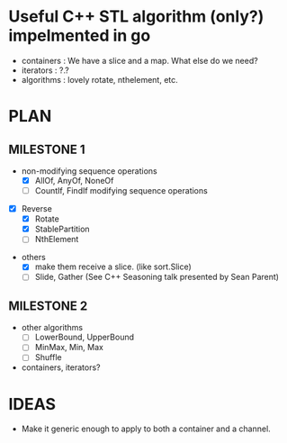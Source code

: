 # Useful C++ STL algorithm (only?) impelmented in go
- containers : We have a slice and a map. What else do we need?
- iterators : ?.?
- algorithms : lovely rotate, nthelement, etc.


# PLAN
## MILESTONE 1
* non-modifying sequence operations
  - [x] AllOf, AnyOf, NoneOf
  - [ ] CountIf, FindIf
modifying sequence operations
* [x] Reverse
  - [x] Rotate
  - [x] StablePartition
  - [ ] NthElement
* others
  - [x] make them receive a slice. (like sort.Slice)
  - [ ] Slide, Gather (See C++ Seasoning talk presented by Sean Parent)
## MILESTONE 2
* other algorithms
  - [ ] LowerBound, UpperBound
  - [ ] MinMax, Min, Max
  - [ ] Shuffle
* containers, iterators?

# IDEAS
* Make it generic enough to apply to both a container and a channel.
